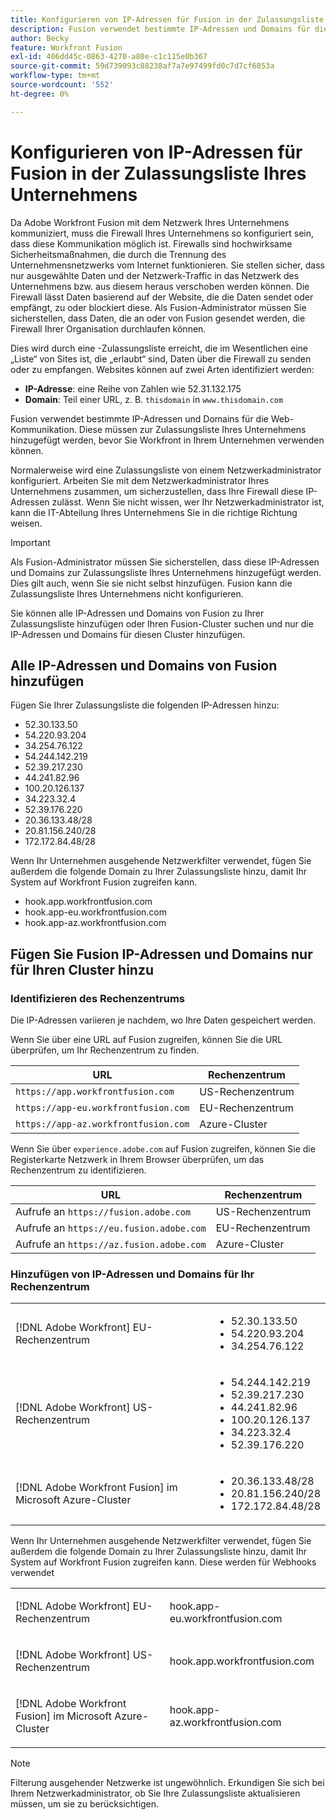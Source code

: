```yaml
---
title: Konfigurieren von IP-Adressen für Fusion in der Zulassungsliste Ihres Unternehmens
description: Fusion verwendet bestimmte IP-Adressen und Domains für die Web-Kommunikation. Diese müssen zur Zulassungsliste Ihres Unternehmens hinzugefügt werden, bevor Sie Workfront in Ihrem Unternehmen verwenden können.
author: Becky
feature: Workfront Fusion
exl-id: 406dd45c-0863-4270-a80e-c1c115e0b367
source-git-commit: 59d739093c88238af7a7e97499fd0c7d7cf6053a
workflow-type: tm+mt
source-wordcount: '552'
ht-degree: 0%

---
```


# Konfigurieren von IP-Adressen für Fusion in der Zulassungsliste Ihres Unternehmens

Da Adobe Workfront Fusion mit dem Netzwerk Ihres Unternehmens kommuniziert, muss die Firewall Ihres Unternehmens so konfiguriert sein, dass diese Kommunikation möglich ist. Firewalls sind hochwirksame Sicherheitsmaßnahmen, die durch die Trennung des Unternehmensnetzwerks vom Internet funktionieren. Sie stellen sicher, dass nur ausgewählte Daten und der Netzwerk-Traffic in das Netzwerk des Unternehmens bzw. aus diesem heraus verschoben werden können. Die Firewall lässt Daten basierend auf der Website, die die Daten sendet oder empfängt, zu oder blockiert diese. Als Fusion-Administrator müssen Sie sicherstellen, dass Daten, die an oder von Fusion gesendet werden, die Firewall Ihrer Organisation durchlaufen können.

Dies wird durch eine -Zulassungsliste erreicht, die im Wesentlichen eine „Liste“ von Sites ist, die „erlaubt“ sind, Daten über die Firewall zu senden oder zu empfangen. Websites können auf zwei Arten identifiziert werden:

* **IP-Adresse**: eine Reihe von Zahlen wie 52.31.132.175
* **Domain**: Teil einer URL, z. B. `thisdomain` in `www.thisdomain.com`

Fusion verwendet bestimmte IP-Adressen und Domains für die Web-Kommunikation. Diese müssen zur Zulassungsliste Ihres Unternehmens hinzugefügt werden, bevor Sie Workfront in Ihrem Unternehmen verwenden können.

Normalerweise wird eine Zulassungsliste von einem Netzwerkadministrator konfiguriert. Arbeiten Sie mit dem Netzwerkadministrator Ihres Unternehmens zusammen, um sicherzustellen, dass Ihre Firewall diese IP-Adressen zulässt. Wenn Sie nicht wissen, wer Ihr Netzwerkadministrator ist, kann die IT-Abteilung Ihres Unternehmens Sie in die richtige Richtung weisen.

>[!IMPORTANT]
>
>Als Fusion-Administrator müssen Sie sicherstellen, dass diese IP-Adressen und Domains zur Zulassungsliste Ihres Unternehmens hinzugefügt werden. Dies gilt auch, wenn Sie sie nicht selbst hinzufügen. Fusion kann die Zulassungsliste Ihres Unternehmens nicht konfigurieren.

Sie können alle IP-Adressen und Domains von Fusion zu Ihrer Zulassungsliste hinzufügen oder Ihren Fusion-Cluster suchen und nur die IP-Adressen und Domains für diesen Cluster hinzufügen.

## Alle IP-Adressen und Domains von Fusion hinzufügen

Fügen Sie Ihrer Zulassungsliste die folgenden IP-Adressen hinzu:

* 52.30.133.50
* 54.220.93.204
* 34.254.76.122
* 54.244.142.219
* 52.39.217.230
* 44.241.82.96
* 100.20.126.137
* 34.223.32.4
* 52.39.176.220
* 20.36.133.48/28
* 20.81.156.240/28
* 172.172.84.48/28

Wenn Ihr Unternehmen ausgehende Netzwerkfilter verwendet, fügen Sie außerdem die folgende Domain zu Ihrer Zulassungsliste hinzu, damit Ihr System auf Workfront Fusion zugreifen kann.

* hook.app.workfrontfusion.com
* hook.app-eu.workfrontfusion.com
* hook.app-az.workfrontfusion.com

## Fügen Sie Fusion IP-Adressen und Domains nur für Ihren Cluster hinzu

### Identifizieren des Rechenzentrums

Die IP-Adressen variieren je nachdem, wo Ihre Daten gespeichert werden.

Wenn Sie über eine URL auf Fusion zugreifen, können Sie die URL überprüfen, um Ihr Rechenzentrum zu finden.

| URL | Rechenzentrum |
| --- | --- |
| `https://app.workfrontfusion.com` | US-Rechenzentrum |
| `https://app-eu.workfrontfusion.com` | EU-Rechenzentrum |
| `https://app-az.workfrontfusion.com` | Azure-Cluster |

Wenn Sie über `experience.adobe.com` auf Fusion zugreifen, können Sie die Registerkarte Netzwerk in Ihrem Browser überprüfen, um das Rechenzentrum zu identifizieren.

| URL | Rechenzentrum |
| --- | --- |
| Aufrufe an `https://fusion.adobe.com` | US-Rechenzentrum |
| Aufrufe an `https://eu.fusion.adobe.com` | EU-Rechenzentrum |
| Aufrufe an `https://az.fusion.adobe.com` | Azure-Cluster |

### Hinzufügen von IP-Adressen und Domains für Ihr Rechenzentrum

<table style="table-layout:auto"> 
 <col> 
 <col> 
 <tbody> 
  <tr> 
   <td role="rowheader">[!DNL Adobe Workfront] EU-Rechenzentrum</td> 
   <td> 
    <ul> 
     <li>52.30.133.50</li> 
     <li>54.220.93.204</li> 
     <li>34.254.76.122</li> 
    </ul> </td> 
  </tr> 
  <tr> 
   <td role="rowheader"> <p>[!DNL Adobe Workfront] US-Rechenzentrum</p> </td> 
   <td> 
    <ul> 
     <li>54.244.142.219</li> 
     <li>52.39.217.230</li> 
     <li>44.241.82.96</li>
     <li>100.20.126.137</li>
     <li>34.223.32.4</li>
     <li>52.39.176.220</li>
    </ul> </td> 
  </tr> 
  <tr> 
   <td role="rowheader">[!DNL Adobe Workfront Fusion] im Microsoft Azure-Cluster</td> 
   <td> 
    <ul> 
     <li>20.36.133.48/28</li> 
     <li>20.81.156.240/28</li> 
     <li>172.172.84.48/28</li> 
    </ul> </td> 
  </tr> 
 </tbody> 
</table>

Wenn Ihr Unternehmen ausgehende Netzwerkfilter verwendet, fügen Sie außerdem die folgende Domain zu Ihrer Zulassungsliste hinzu, damit Ihr System auf Workfront Fusion zugreifen kann. Diese werden für Webhooks verwendet

<table style="table-layout:auto">
 <col> 
 <col> 
 <tbody> 
  <tr> 
   <td role="rowheader">[!DNL Adobe Workfront] EU-Rechenzentrum</td> 
   <td> <p> hook.app-eu.workfrontfusion.com </p> </td> 
  </tr> 
  <tr> 
   <td role="rowheader"> <p>[!DNL Adobe Workfront] US-Rechenzentrum</p> </td> 
   <td> <p>hook.app.workfrontfusion.com </p> </td> 
  </tr> 
  <tr> 
   <td role="rowheader"> <p>[!DNL Adobe Workfront Fusion] im Microsoft Azure-Cluster</p> </td> 
   <td> <p>hook.app-az.workfrontfusion.com </p> </td> 
  </tr> 
 </tbody> 
</table>

>[!NOTE]
>
>Filterung ausgehender Netzwerke ist ungewöhnlich. Erkundigen Sie sich bei Ihrem Netzwerkadministrator, ob Sie Ihre Zulassungsliste aktualisieren müssen, um sie zu berücksichtigen.
